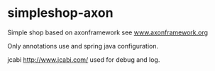 simpleshop-axon
===============

Simple shop based on axonframework see www.axonframework.org

Only annotations use and spring java configuration.

jcabi http://www.jcabi.com/ used for debug and log.

